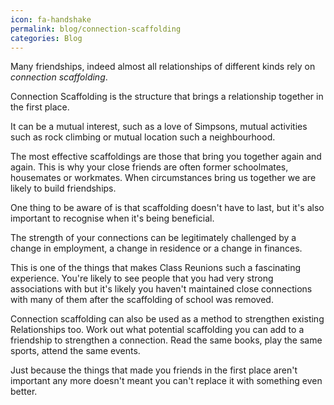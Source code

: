 ```yaml
---
icon: fa-handshake
permalink: blog/connection-scaffolding
categories: Blog
---
```


Many friendships, indeed almost all relationships of different kinds rely on _connection scaffolding_.

Connection Scaffolding is the structure that brings a relationship together in the first place.

It can be a mutual interest, such as a love of Simpsons, mutual activities such as rock climbing or mutual location such a neighbourhood.

The most effective scaffoldings are those that bring you together again and again. This is why your close friends are often former schoolmates, housemates or workmates. When circumstances bring us together we are likely to build friendships.

One thing to be aware of is that scaffolding doesn't have to last, but it's also important to recognise when it's being beneficial.

The strength of your connections can be legitimately challenged by a change in employment, a change in residence or a change in finances.

This is one of the things that makes Class Reunions such a fascinating experience. You're likely to see people that you had very strong associations with but it's likely you haven't maintained close connections with many of them after the scaffolding of school was removed.

Connection scaffolding can also be used as a method to strengthen existing Relationships too. Work out what potential scaffolding you can add to a friendship to strengthen a connection. Read the same books, play the same sports, attend the same events.

Just because the things that made you friends in the first place aren't important any more doesn't meant you can't replace it with something even better.
